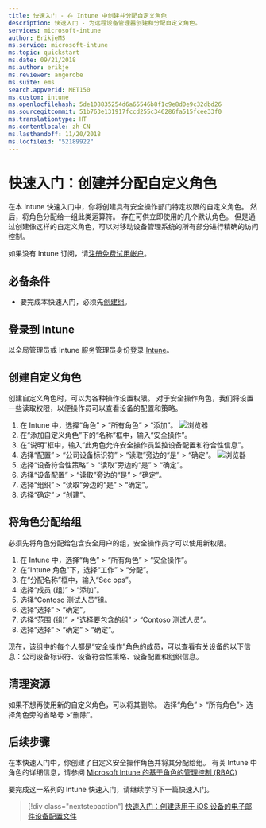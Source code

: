 ```yaml
---
title: 快速入门 - 在 Intune 中创建并分配自定义角色
description: 快速入门 - 为远程设备管理器创建和分配自定义角色。
services: microsoft-intune
author: ErikjeMS
ms.service: microsoft-intune
ms.topic: quickstart
ms.date: 09/21/2018
ms.author: erikje
ms.reviewer: angerobe
ms.suite: ems
search.appverid: MET150
ms.custom: intune
ms.openlocfilehash: 5de108835254d6a65546b8f1c9e8d0e9c32dbd26
ms.sourcegitcommit: 51b763e131917fccd255c346286fa515fcee33f0
ms.translationtype: HT
ms.contentlocale: zh-CN
ms.lasthandoff: 11/20/2018
ms.locfileid: "52189922"
---
```

# <a name="quickstart-create-and-assign-a-custom-role"></a>快速入门：创建并分配自定义角色

在本 Intune 快速入门中，你将创建具有安全操作部门特定权限的自定义角色。 然后，将角色分配给一组此类运算符。 存在可供立即使用的几个默认角色。 但是通过创建像这样的自定义角色，可以对移动设备管理系统的所有部分进行精确的访问控制。

如果没有 Intune 订阅，请[注册免费试用帐户](free-trial-sign-up.md)。

## <a name="prerequisites"></a>必备条件

- 要完成本快速入门，必须先[创建组](quickstart-create-group.md)。

## <a name="sign-in-to-intune"></a>登录到 Intune

以全局管理员或 Intune 服务管理员身份登录 [Intune](https://aka.ms/intuneportal)。

## <a name="create-a-custom-role"></a>创建自定义角色

创建自定义角色时，可以为各种操作设置权限。 对于安全操作角色，我们将设置一些读取权限，以便操作员可以查看设备的配置和策略。

1. 在 Intune 中，选择“角色” > “所有角色” > “添加”。
![浏览器](media/quickstart-create-custom-role/add-custom-role.png)
2. 在“添加自定义角色”下的“名称”框中，输入“安全操作”。
3. 在“说明”框中，输入“此角色允许安全操作员监控设备配置和符合性信息”。
4. 选择“配置” > “公司设备标识符” > “读取”旁边的“是” > “确定”。
![浏览器](media/quickstart-create-custom-role/corp-device-id-read.png)
5. 选择“设备符合性策略” > “读取”旁边的“是” > “确定”。
6. 选择“设备配置” > “读取”旁边的“是” > “确定”。
7. 选择“组织” > “读取”旁边的“是” > “确定”。
8. 选择“确定” > “创建”。

## <a name="assign-the-role-to-a-group"></a>将角色分配给组

必须先将角色分配给包含安全用户的组，安全操作员才可以使用新权限。

1. 在 Intune 中，选择“角色” > “所有角色” > “安全操作”。
2. 在“Intune 角色”下，选择“工作” > “分配”。
3. 在“分配名称”框中，输入“Sec ops”。
4. 选择“成员 (组)” > “添加”。
5. 选择“Contoso 测试人员”组。
6. 选择“选择” > “确定”。
7. 选择“范围 (组)” > “选择要包含的组” > “Contoso 测试人员”。
8. 选择“选择” > “确定” > “确定”。

现在，该组中的每个人都是“安全操作”角色的成员，可以查看有关设备的以下信息：公司设备标识符、设备符合性策略、设备配置和组织信息。

## <a name="clean-up-resources"></a>清理资源

如果不想再使用新的自定义角色，可以将其删除。 选择“角色” > “所有角色”> 选择角色旁的省略号 >“删除”。

## <a name="next-steps"></a>后续步骤

在本快速入门中，你创建了自定义安全操作角色并将其分配给组。 有关 Intune 中角色的详细信息，请参阅 [Microsoft Intune 的基于角色的管理控制 (RBAC)](role-based-access-control.md)

要完成这一系列的 Intune 快速入门，请继续学习下一篇快速入门。

> [!div class="nextstepaction"]
> [快速入门：创建适用于 iOS 设备的电子邮件设备配置文件](quickstart-email-profile.md)
